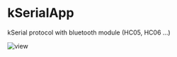 # kSerialApp
kSerial protocol with bluetooth module (HC05, HC06 ...)

![view](https://lh3.googleusercontent.com/fd8uj4nLR8Db9bRsJEQ1vJOcdfIE62iwu2jrsPPX1MZ6CGIIPBm83qQub46OzVth-3n4TBMXp9w9JAiWN136BTeaC3J3wtIJLf-4snEW51EbZaHCEW7700uVsZ0Wn-55X3h2rxjAR6Q=w1320-h937-no)
